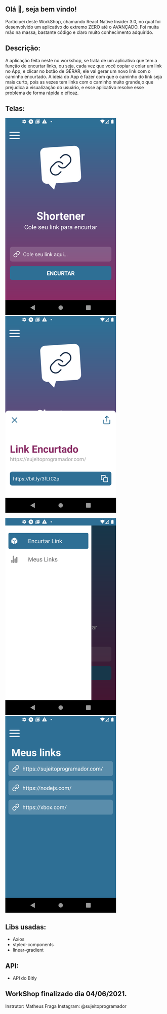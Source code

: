 ## Olá 👋, seja bem vindo!
Participei deste WorkShop, chamando React Native Insider 3.0, no qual foi desenvolvido um aplicativo do extremo ZERO até o AVANÇADO.
Foi muita mão na massa, bastante código e claro muito conhecimento adquirido.

## Descrição:
A aplicação feita neste no workshop, se trata de um aplicativo que tem a função de encurtar links, ou seja, cada vez que você copiar e colar um link no App, e clicar no botão de GERAR, ele vai gerar um novo link com o caminho encurtado. A ideia do App é fazer com que o caminho do link seja mais curto, pois as vezes tem links com o caminho muito grande,o que prejudica a visualização do usuário, e esse aplicativo resolve esse problema de forma rápida e eficaz.

## Telas:
<p align="left">
  <img width="350" src="src/assets/to_readme/Home.png">
  <img width="350" src="src/assets/to_readme/Modal.png">
</p>
<p align="left">
  <img width="350" src="src/assets/to_readme/Menu.png">
  <img width="350" src="src/assets/to_readme/Links.png">
</p>

## Libs usadas:
* Axios
* styled-components
* linear-gradient

## API:
* API do Bitly

## WorkShop finalizado dia 04/06/2021.

Instrutor: Matheus Fraga
Instagram: @sujeitoprogramador
